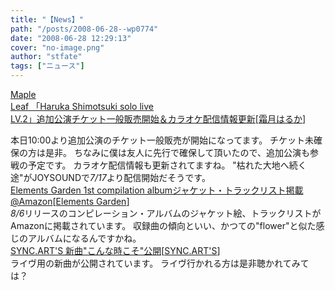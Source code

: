 ```yaml
---
title: "【News】"
path: "/posts/2008-06-28--wp0774"
date: "2008-06-28 12:29:13"
cover: "no-image.png"
author: "stfate"
tags: ["ニュース"]
---
```


<style type="text/css">
<!--
p {white-space: pre-wrap};
-->
</style>

<a class="topics" href="http://shimotsukin.com/" target="_blank">Maple Leaf 「Haruka Shimotsuki solo live LV.2」追加公演チケット一般販売開始＆カラオケ配信情報更新</a><span class="junre">[<a href="http://shimotsukin.com/" target="_blank">霜月はるか</a>]</span>
<div class="news">本日10:00より追加公演のチケット一般販売が開始になってます。
チケット未確保の方は是非。
ちなみに僕は友人に先行で確保して頂いたので、追加公演も参戦の予定です。
カラオケ配信情報も更新されてますね。
"枯れた大地へ続く途"がJOYSOUNDで<em>7/17</em>より配信開始だそうです。</div>
<a class="topics" href="http://www.amazon.co.jp/exec/obidos/ASIN/B001AAZ3VK/finalion-22/ref=nosim" target="_blank">Elements Garden 1st compilation albumジャケット・トラックリスト掲載@Amazon</a><span class="junre">[<a href="http://www.elements-garden.com/" target="_blank">Elements Garden</a>]</span>
<div class="news"><em>8/6</em>リリースのコンピレーション・アルバムのジャケット絵、トラックリストがAmazonに掲載されています。
収録曲の傾向といい、かつての"flower"と似た感じのアルバムになるんですかね。</div>
<a class="topics" href="http://syncarts.jp/" target="_blank">SYNC.ART'S 新曲"こんな時こそ"公開</a><span class="junre">[<a href="http://syncarts.jp/" target="_blank">SYNC.ART'S</a>]</span>
<div class="news">ライヴ用の新曲が公開されています。
ライヴ行かれる方は是非聴かれてみては？</div>
